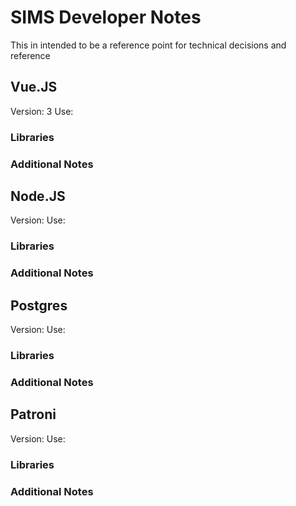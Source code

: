 # SIMS Developer Notes
This in intended to be a reference point for technical decisions and reference

## Vue.JS
Version: 3
Use:

### Libraries

### Additional Notes

## Node.JS
Version:
Use:

### Libraries

### Additional Notes

## Postgres
Version:
Use:

### Libraries

### Additional Notes

## Patroni
Version:
Use:

### Libraries

### Additional Notes
